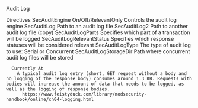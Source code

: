 Audit Log

  Directives
    SecAuditEngine On/Off/RelevantOnly
      Controls the audit log engine
    SecAuditLog
      Path to an audit log file
    SecAuditLog2
      Path to another audit log file (copy)
    SecAuditLogParts
      Specifies which part of a transaction will be logged
    SecAuditLogRelevantStatus
      Specifies which response statuses will be considered relevant
    SecAuditLogType
      The type of audit log to use: Serial or Concurrent
    SecAuditLogStorageDir
      Path where concurrent audit log files will be stored

      Currently At
        A typical audit log entry (short, GET request without a body and no logging of the response body) consumes around 1.3 KB. Requests with bodies will increase the amount of data that needs to be logged, as well as the logging of response bodies.
          https://www.feistyduck.com/library/modsecurity-handbook/online/ch04-logging.html